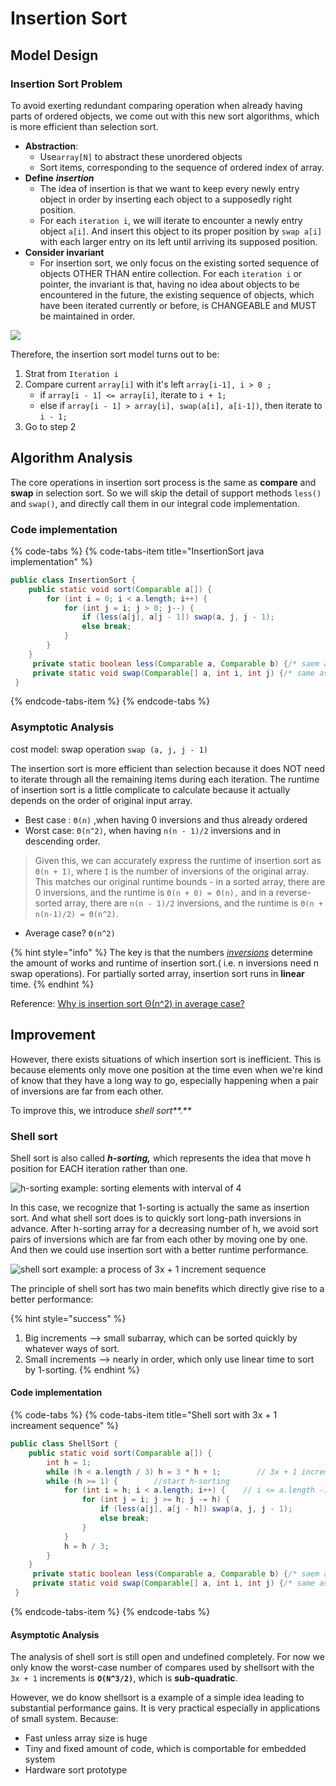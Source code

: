 # Insertion Sort

## Model Design

### Insertion Sort Problem

To avoid exerting redundant comparing operation when already having parts of ordered objects, we come out with this new sort algorithms, which is more efficient than selection sort.

* **Abstraction**: 
  * Use`array[N]` to abstract these unordered objects 
  * Sort items, corresponding to the sequence of ordered index of array.
* **Define** _**insertion**_
  * The idea of insertion is that we want to keep every newly entry object in order by inserting each object to a supposedly right position.
  * For each `iteration i`, we will iterate to encounter a newly entry object `a[i]`. And insert this object to its proper position by `swap a[i]` with each larger entry on its left until arriving its supposed position.
* **Consider invariant**
  * For insertion sort, we only focus on the existing sorted sequence of objects OTHER THAN entire   collection. For each `iteration i` or pointer, the invariant is that, having no idea about  objects to be encountered in the future,  the existing sequence of objects, which have been iterated currently or before, is CHANGEABLE and MUST be maintained in order. 

![](../.gitbook/assets/image%20%2816%29.png)

Therefore, the insertion sort model turns out to be:

1. Strat from `Iteration i`
2. Compare current `array[i]` with it's left `array[i-1], i > 0 ;`
   * if `array[i - 1] <= array[i]`, iterate to `i + 1;`
   * else if `array[i - 1] > array[i], swap(a[i], a[i-1])`, then iterate to `i - 1;`
3. Go to step 2

## Algorithm Analysis

The core operations in insertion sort process is the same as  **compare** and **swap** in selection sort. So we will skip the detail of support methods `less()` and `swap()`, and directly call them in our integral code implementation.

### Code implementation

{% code-tabs %}
{% code-tabs-item title="InsertionSort java implementation" %}
```java
public class InsertionSort {
    public static void sort(Comparable a[]) {
        for (int i = 0; i < a.length; i++) {
            for (int j = i; j > 0; j--) {
                if (less(a[j], a[j - 1]) swap(a, j, j - 1);
                else break;
            }
        }
    }       
     private static boolean less(Comparable a, Comparable b) {/* saem as selection sort */}
     private static void swap(Comparable[] a, int i, int j) {/* same as selection sort */}
 }
```
{% endcode-tabs-item %}
{% endcode-tabs %}

### Asymptotic Analysis

cost model: swap operation `swap (a, j, j - 1)`

The insertion sort is more efficient than selection because it does NOT need to iterate through all the remaining items during each iteration. The runtime of insertion sort is a little complicate to calculate because it actually  depends on the order of original input array. 

* Best case : `Θ(n)` ,when having 0 inversions and thus already ordered
* Worst case: `Θ(n^2)`,  when having `n(n - 1)/2` inversions and in descending order.

> Given this, we can accurately express the runtime of insertion sort as `Θ(n + I)`, where `I` is the number of inversions of the original array. This matches our original runtime bounds - in a sorted array, there are 0 inversions, and the runtime is `Θ(n + 0) = Θ(n),` and in a reverse-sorted array, there are `n(n - 1)/2` inversions, and the runtime is `Θ(n + n(n-1)/2) = Θ(n^2)`.

* Average case? `Θ(n^2)`

{% hint style="info" %}
The key is that the numbers [_inversions_](https://en.wikipedia.org/wiki/Inversion_%28discrete_mathematics%29) determine the amount of works and runtime of insertion sort.\( i.e. n inversions need n swap operations\). For partially sorted array, insertion sort runs in **linear** time.
{% endhint %}

Reference: [Why is insertion sort Θ\(n^2\) in average case?](https://stackoverflow.com/questions/17055341/why-is-insertion-sort-%CE%98n2-in-the-average-case)

## Improvement

However, there exists situations of which insertion sort is inefficient. This is because elements only move one position at the time even when we're kind of know that they have a long way to go, especially happening when a pair of inversions are far from each other.

To improve this, we introduce _shell sort**.**_

### Shell sort

Shell sort is also called _**h-sorting,**_ which represents the idea that move h position for EACH iteration rather than one.

![h-sorting example: sorting elements with interval of 4](../.gitbook/assets/image%20%2837%29.png)

In this case, we recognize that 1-sorting is actually the same as insertion sort. And what shell sort does is to quickly sort long-path inversions in advance. After h-sorting array for a decreasing number of h,  we avoid sort pairs of inversions which are far from each other by moving one by one. And then we could use insertion sort with a better runtime performance.

![shell sort example: a process of 3x + 1 increment sequence](../.gitbook/assets/image%20%2851%29.png)

The principle of shell sort has two main benefits which directly give rise to a better performance:

{% hint style="success" %}
1. Big increments  --&gt; small subarray, which can be sorted quickly by whatever ways of sort.
2. Small increments --&gt; nearly in order, which only use linear time to sort by 1-sorting.
{% endhint %}

####  Code implementation

{% code-tabs %}
{% code-tabs-item title="Shell sort with 3x + 1 increament sequence" %}
```java
public class ShellSort {
    public static void sort(Comparable a[]) {
        int h = 1;
        while (h < a.length / 3) h = 3 * h + 1;        // 3x + 1 increment sequence
        while (h >= 1) {        //start h-sorting
            for (int i = h; i < a.length; i++) {    // i <= a.length -1 
                for (int j = i; j >= h; j -= h) {
                    if (less(a[j], a[j - h]) swap(a, j, j - 1);
                    else break;
                }
            }
            h = h / 3;
        }
    }       
     private static boolean less(Comparable a, Comparable b) {/* saem as selection sort */}
     private static void swap(Comparable[] a, int i, int j) {/* same as selection sort */}
 }
```
{% endcode-tabs-item %}
{% endcode-tabs %}

#### Asymptotic Analysis

The analysis of shell sort is still open and undefined  completely. For now we only know the worst-case number of compares used by shellsort with the `3x + 1` increments is **`O(N^3/2)`**, which is **sub-quadratic**.

However,  we do know shellsort is a example of a simple idea leading to substantial performance gains. It is very practical especially in applications of small system. Because:

* Fast unless array size is huge
* Tiny and fixed amount of code, which is comportable for embedded system
* Hardware sort prototype

